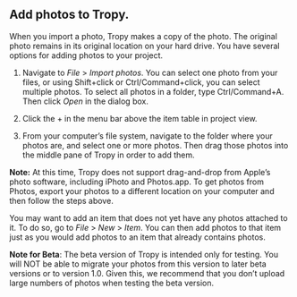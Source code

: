 ## Add photos to Tropy.

When you import a photo, Tropy makes a copy of the photo. The original photo remains in its original location on your hard drive. You have several options for adding photos to your project.

1. Navigate to *File* &gt; *Import photos*. You can select one photo from your files, or using Shift+click or Ctrl/Command+click, you can select multiple photos. To select all photos in a folder, type Ctrl/Command+A. Then click *Open* in the dialog box.

2. Click the + in the menu bar above the item table in project view.

2. From your computer’s file system, navigate to the folder where your photos are, and select one or more photos. Then drag those photos into the middle pane of Tropy in order to add them.

**Note:** At this time, Tropy does not support drag-and-drop from Apple’s photo software, including iPhoto and Photos.app. To get photos from Photos, export your photos to a different location on your computer and then follow the steps above.



You may want to add an item that does not yet have any photos attached to it. To do so, go to *File* &gt; *New* &gt; *Item*. You can then add photos to that item just as you would add photos to an item that already contains photos.

  
**Note for Beta**: The beta version of Tropy is intended only for testing. You will NOT be able to migrate your photos from this version to later beta versions or to version 1.0. Given this, we recommend that you don’t upload large numbers of photos when testing the beta version.



